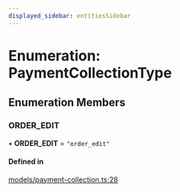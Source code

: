```yaml
---
displayed_sidebar: entitiesSidebar
---
```


# Enumeration: PaymentCollectionType

## Enumeration Members

### ORDER\_EDIT

• **ORDER\_EDIT** = ``"order_edit"``

#### Defined in

[models/payment-collection.ts:28](https://github.com/cloudnepal/medusa/blob/4f3a7c90/packages/medusa/src/models/payment-collection.ts#L28)
